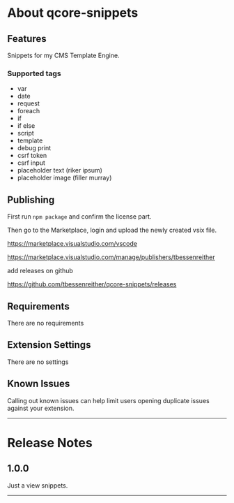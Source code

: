 # About qcore-snippets

## Features

Snippets for my CMS Template Engine.

### Supported tags

* var
* date
* request
* foreach
* if
* if else
* script
* template
* debug print
* csrf token
* csrf input
* placeholder text (riker ipsum)
* placeholder image (filler murray)


## Publishing
First run `npm package` and confirm the license part.

Then go to the Marketplace, login and upload the newly created vsix file.

https://marketplace.visualstudio.com/vscode

https://marketplace.visualstudio.com/manage/publishers/tbessenreither

add releases on github

https://github.com/tbessenreither/qcore-snippets/releases

## Requirements

There are no requirements

## Extension Settings

There are no settings

## Known Issues

Calling out known issues can help limit users opening duplicate issues against your extension.


-----------------------------------------------------------------------------------------------------------

# Release Notes


## 1.0.0

Just a view snippets.


-----------------------------------------------------------------------------------------------------------

